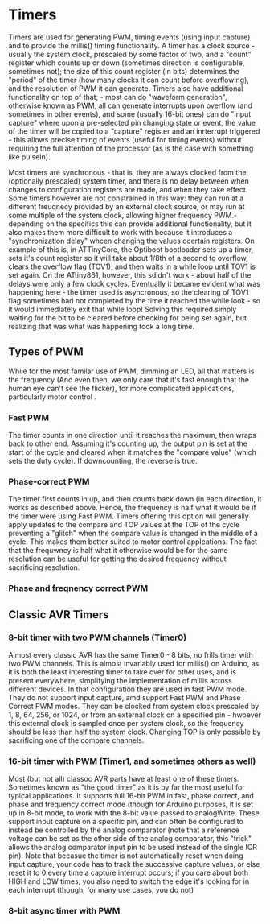 # Timers
Timers are used for generating PWM, timing events (using input capture) and to provide the millis() timing functionality. A timer has a clock source - usually the system clock, prescaled by some factor of two, and a "count" register which counts up or down (sometimes direction is configurable, sometimes not); the size of this count register (in bits) determines the "period" of the timer (how many clocks it can count before overflowing), and the resolution of PWM it can generate. Timers also have additional functionality on top of that; - most can do "waveform generation", otherwise known as PWM, all can generate interrupts upon overflow (and sometimes in other events), and some (usually 16-bit ones) can do "input capture" where upon a pre-selected pin changing state or event, the value of the timer will be copied to a "capture" register and an inrterrupt triggered - this allows precise timing of events (useful for timing events) without requiring the full attention of the processor (as is the case with something like pulseIn). 

Most timers are synchronous - that is, they are always clocked from the (optionally prescaled) system timer, and there is no delay between when changes to configuration registers are made, and when they take effect. Some timers however are not constrained in this way: they can run at a different freuqnecy provided by an external clock source, or may run at some multiple of the system clock, allowing higher frequency PWM.- depending on the specifics this can provide additional functionality, but it also makes them more difficult to work with because it introduces a "synchronization delay" whcen changing the values ocertain registers. On example of this is, in ATTinyCore, the Optiboot bootloader sets up a timer, sets it's count register so it will take about 1/8th of a second to overflow, clears the overflow flag (TOV1), and then waits in a while loop until TOV1 is set again. On the ATtiny861, however, this sdidn't work - about half of the delays were only a few clock cycles. Eventually it became evident what was happening here - the timer used is asyncronous, so the clearing of TOV1 flag sometimes had not completed by the time it reached the while look - so it would immediately exit that while loop! Solving this required simply waiting for the bit to be cleared before checking for being set again, but realizing that was what was happening took a long time. 

## Types of PWM
While for the most familar use of PWM, dimming an LED, all that matters is the frequency (And even then, we only care that it's fast enough that the human eye can't see the flicker), for more complicated applications, particularly motor control .
### Fast PWM 
The timer counts in one direction until it reaches the maximum, then wraps back to other end. Assuming it's counting up, the output pin is set at the start of the cycle and cleared when it matches the "compare value" (which sets the duty cycle). If downcounting, the reverse is true.
### Phase-correct PWM
The timer first counts in up, and then counts back down (in each direction, it works as described above. Hence, the frequency is half what it would be if the timer were using Fast PWM. Timers offering this option will generally apply updates to the compare and TOP values at the TOP of the cycle preventing a "glitch" when the compare value is changed in the middle of a cycle. This makes them better suited to motor control applcations. The fact that the frequwncy is half what it otherwise would be for the same resolution can be useful for getting the desired frequency without sacrificing resolution.

### Phase and freqnency correct PWM


## Classic AVR Timers

### 8-bit timer with two PWM channels (Timer0)
Almost every classic AVR has the same Timer0 - 8 bits, no frills timer with two PWM channels. This is almost invariably used for millis() on Arduino, as it is both the least interesting timer to take over for other uses, and is present everywhere, simplifying the implementation of millis across different devices. In that configuration they are used in fast PWM mode. They do not support input capture, amd support Fast PWM and Phase Correct PWM modes. They can be clocked from system clock prescaled by 1, 8, 64, 256, or 1024, or from an external clock on a specified pin - hwoever this external clock is sampled once per system clock, so the frequency should be less than half the system clock. Changing TOP is only possible by sacrificing one of the compare channels.

### 16-bit timer with PWM (Timer1, and sometimes others as well)
Most (but not all) classoc AVR parts have at least one of these timers. Sometimes known as "the good timer" as it is by far the most useful for typical applications. It supports full 16-bit PWM in fast, phase correct, and phase and frequency correct mode (though for Arduino purposes, it is set up in 8-bit mode, to work with the 8-bit value passed to analogWrite. These support input capture on a specific pin, and can often be configured to instead be controlled by the analog comparator (note that a reference voltage can be set as the other side of the analog comparator, this "trick" allows the analog comparator input pin to be used instead of the single ICR pin). Note that becasue the timer is not automatically reset when doing input capture, your code has to track the successive capture values, or else reset it to 0 every time a capture interrupt occurs; if you care about both HIGH and LOW times, you also need to switch the edge it's looking for in each interrupt (though, for many use cases, you do not) 

### 8-bit async timer with PWM

